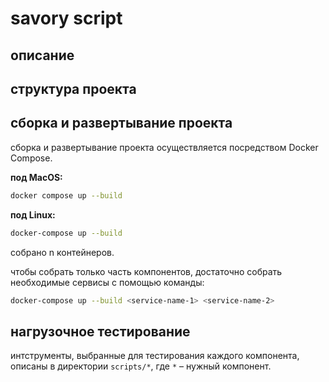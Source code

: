 # savory script

## описание

## структура проекта

## сборка и развертывание проекта

сборка и развертывание проекта осуществляется посредством Docker Compose.

**под MacOS:**

```sh
docker compose up --build
```

**под Linux:**

```sh
docker-compose up --build
```

собрано n контейнеров.

чтобы собрать только часть компонентов, достаточно собрать необходимые сервисы с помощью команды:

```sh
docker-compose up --build <service-name-1> <service-name-2>
```

## нагрузочное тестирование

интструменты, выбранные для тестирования каждого компонента, описаны в директории `scripts/*`, где `*` – нужный компонент.

